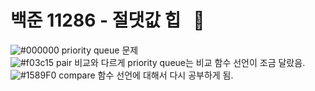 # 백준 11286 - 절댓값 힙 &nbsp; :red_circle:
![#000000](https://placehold.it/15/000000/000000?text=+) priority queue 문제  
![#f03c15](https://placehold.it/15/f03c15/000000?text=+) pair 비교와 다르게 priority queue는 비교 함수 선언이 조금 달랐음.  
![#1589F0](https://placehold.it/15/1589F0/000000?text=+) compare 함수 선언에 대해서 다시 공부하게 됨.    

